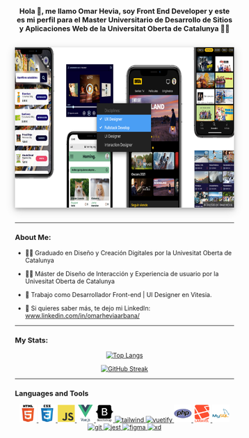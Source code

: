 <div align ="center">
  <h3>Hola 👋,  me llamo<strong> Omar Hevia, </strong> soy Front End Developer y este es mi perfil para el Master Universitario de Desarrollo de Sitios y Aplicaciones Web de la Universitat Oberta de Catalunya 👨‍💻 </h3><br>
    <img src="assets\Cover.png" width="741" height="368" style=" box-shadow: 0 4px 8px 0 rgba(0, 0, 0, 0.2), 0 6px 20px 0 rgba(0, 0, 0, 0.19)"/>
</div><br>

---
###  About Me:


- 👨‍🎓 Graduado en Diseño y Creación Digitales por la Univesitat Oberta de Catalunya

- 👨‍💻 Máster de Diseño de Interacción y Experiencia de usuario por la Univesitat Oberta de Catalunya

- 🚀 Trabajo como Desarrollador Front-end | UI Designer en Vitesia.

- 📧 Si quieres saber más, te dejo mi LinkedIn: <a href="https://www.linkedin.com/in/omarheviaarbana/"> www.linkedin.com/in/omarheviaarbana/</a>

---

###  My Stats:

<div align= "center">

[![Top Langs](https://github-readme-stats.vercel.app/api/top-langs/?username=oHeviaFrontEndDeveloper&layout=compact&theme=vision-friendly-dark)](https://github.com/anuraghazra/github-readme-stats)<br>

[![GitHub Streak](http://github-readme-streak-stats.herokuapp.com?user=oHeviaFrontEndDeveloper&theme=dark&hide_border=true&date_format=M%20j%5B%2C%20Y%5D)](https://git.io/streak-stats)

</div>

---

### Languages and Tools


<p align="center"> </a> <a href="https://www.w3.org/html/" target="_blank" rel="noreferrer"> <img src="https://raw.githubusercontent.com/devicons/devicon/master/icons/html5/html5-original-wordmark.svg" alt="html5" width="40" height="40"/> </a><a href="https://www.w3schools.com/css/" target="_blank" rel="noreferrer"> <img src="https://raw.githubusercontent.com/devicons/devicon/master/icons/css3/css3-original-wordmark.svg" alt="css3" width="40" height="40"/> </a> <a href="https://developer.mozilla.org/en-US/docs/Web/JavaScript" target="_blank" rel="noreferrer"> <img src="https://raw.githubusercontent.com/devicons/devicon/master/icons/javascript/javascript-original.svg" alt="javascript" width="40" height="40"/> </a> <a href="https://vuejs.org/" target="_blank" rel="noreferrer"> <img src="https://raw.githubusercontent.com/devicons/devicon/master/icons/vuejs/vuejs-original-wordmark.svg" alt="vuejs" width="40" height="40"/> </a>  <a href="https://getbootstrap.com" target="_blank" rel="noreferrer"> <img src="https://raw.githubusercontent.com/devicons/devicon/master/icons/bootstrap/bootstrap-plain-wordmark.svg" alt="bootstrap" width="40" height="40"/> <a href="https://tailwindcss.com/" target="_blank" rel="noreferrer"> <img src="https://www.vectorlogo.zone/logos/tailwindcss/tailwindcss-icon.svg" alt="tailwind" width="40" height="40"/> </a>  <a href="https://vuetifyjs.com/en/" target="_blank" rel="noreferrer"> <img src="https://bestofjs.org/logos/vuetify.svg" alt="vuetify" width="40" height="40"/>  <a href="https://www.php.net" target="_blank" rel="noreferrer"> <img src="https://raw.githubusercontent.com/devicons/devicon/master/icons/php/php-original.svg" alt="php" width="40" height="40"/> </a> <a href="https://laravel.com/" target="_blank" rel="noreferrer"> <img src="https://raw.githubusercontent.com/devicons/devicon/master/icons/laravel/laravel-plain-wordmark.svg" alt="laravel" width="40" height="40"/> </a> <a href="https://www.mysql.com/" target="_blank" rel="noreferrer"> <img src="https://raw.githubusercontent.com/devicons/devicon/master/icons/mysql/mysql-original-wordmark.svg" alt="mysql" width="40" height="40"/> </a> <a href="https://git-scm.com/" target="_blank" rel="noreferrer"> <img src="https://www.vectorlogo.zone/logos/git-scm/git-scm-icon.svg" alt="git" width="40" height="40"/> </a> <a href="https://jestjs.io" target="_blank" rel="noreferrer"> <img src="https://www.vectorlogo.zone/logos/jestjsio/jestjsio-icon.svg" alt="jest" width="40" height="40"/> </a> <a href="https://www.figma.com/" target="_blank" rel="noreferrer"> <img src="https://www.vectorlogo.zone/logos/figma/figma-icon.svg" alt="figma" width="40" height="40"/> </a> <a href="https://www.adobe.com/products/xd.html" target="_blank" rel="noreferrer"> <img src="https://cdn.worldvectorlogo.com/logos/adobe-xd.svg" alt="xd" width="40" height="40"/> </a></p>

